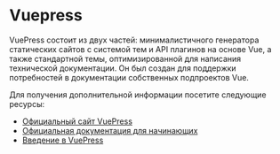 # Vuepress

VuePress состоит из двух частей: минималистичного генератора статических сайтов с системой тем и API плагинов на основе Vue, а также стандартной темы, оптимизированной для написания технической документации. Он был создан для поддержки потребностей в документации собственных подпроектов Vue.

Для получения дополнительной информации посетите следующие ресурсы:

- [Официальный сайт VuePress](https://vuepress.vuejs.org/)
- [Официальная документация для начинающих](https://vuepress.vuejs.org/guide/getting-started.html)
- [Введение в VuePress](https://www.youtube.com/watch?v=lIv1ItUzktc)
